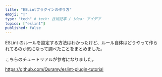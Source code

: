 ```yaml
---
title: "ESLintプラグインの作り方"
emoji: "📝"
type: "tech" # tech: 技術記事 / idea: アイデア
topics: ["eslint"]
published: false
---
```


ESLint のルールを設定する方法はわかったけど、ルール自体はどうやって作られてるのか気になって調べたことをまとめました。

こちらのチュートリアルが参考になりました。

https://github.com/Quramy/eslint-plugin-tutorial
